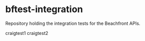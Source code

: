 # bftest-integration
Repository holding the integration tests for the Beachfront APIs.

craigtest1
craigtest2
